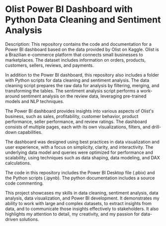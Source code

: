 # Olist Power BI Dashboard with Python Data Cleaning and Sentiment Analysis

Description: This repository contains the code and documentation for a Power BI dashboard based on the data provided by Olist on Kaggle. Olist is a Brazilian e-commerce platform that connects small businesses to marketplaces. The dataset includes information on orders, products, customers, sellers, reviews, and payments.

In addition to the Power BI dashboard, this repository also includes a folder with Python scripts for data cleaning and sentiment analysis. The data cleaning script prepares the raw data for analysis by filtering, merging, and transforming the tables. The sentiment analysis script performs a work-around sentiment analysis on the review data, leveraging pre-trained models and NLP techniques.

The Power BI dashboard provides insights into various aspects of Olist's business, such as sales, profitability, customer behavior, product performance, seller performance, and review ratings. The dashboard consists of multiple pages, each with its own visualizations, filters, and drill-down capabilities.

The dashboard was designed using best practices in data visualization and user experience, with a focus on simplicity, clarity, and interactivity. The underlying data model and queries were optimized for performance and scalability, using techniques such as data shaping, data modeling, and DAX calculations.

The code in this repository includes the Power BI Desktop file (.pbix) and the Python scripts (.ipynb). The python documentation includes a source code commenting. 

This project showcases my skills in data cleaning, sentiment analysis, data analysis, data visualization, and Power BI development. It demonstrates my ability to work with large and complex datasets, to extract insights from data, and to communicate those insights effectively to stakeholders. It also highlights my attention to detail, my creativity, and my passion for data-driven solutions.

